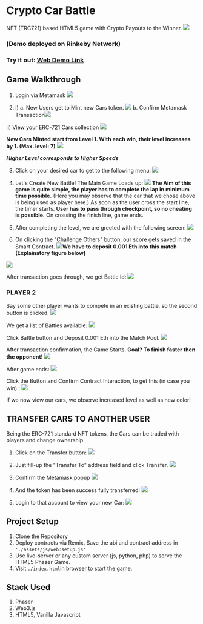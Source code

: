 # Crypto Car Battle
NFT (TRC721) based HTML5 game with Crypto Payouts to the Winner.
![](https://i.imgur.com/irWxoGw.png)
### (Demo deployed on Rinkeby Network)
### Try it out: [Web Demo Link](https://icoglance.com/car-battle)

## Game Walkthrough
1. Login via Metamask
	![](https://i.imgur.com/Kxsg3ww.png)

2. i) a. New Users get to Mint new Cars token.
![](https://i.imgur.com/3XTALGi.png)
b. Confirm Metamask Transaction![](https://i.imgur.com/74FiICm.png)

ii) View your ERC-721 Cars collection
![](https://i.imgur.com/BMQUbPj.png)

**New Cars Minted start from Level 1. With each win, their level increases by 1.
(Max. level: 7)**
![](https://i.imgur.com/q8Yu3qL.png)

***Higher Level corresponds to Higher Speeds***

3. Click on your desired car to get to the following menu:
![](https://i.imgur.com/BOvsUQS.png)
4. Let's Create New Battle!
The Main Game Loads up:
![](https://i.imgur.com/gJBFUsT.jpg)
**The Aim of this game is quite simple, the player has to complete the lap in minimum time possible.**
(Here you may observe that the car that we chose above is being used as player here.)
As soon as the user cross the start line, the timer starts. **User has to pass through checkpoint, so no cheating is possible.** On crossing the finish line, game ends.

5. After completing the level, we are greeted with the following screen:
![](https://i.imgur.com/m2QN5mk.png)

6. On clicking the "Challenge Others" button, our score gets saved in the Smart Contract. 
![](https://i.imgur.com/MfYsd56.png)**We have to deposit 0.001 Eth into this match (Explainatory figure below)**

![](https://i.imgur.com/tIOUXCk.png)

After transaction goes through, we get Battle Id:
![](https://i.imgur.com/V6Vl8Fc.png)

### PLAYER 2
Say some other player wants to compete in an existing battle, so the second button is clicked.
![](https://i.imgur.com/BOvsUQS.png)

We get a list of Battles available:
![](https://i.imgur.com/K7WzAwM.png)

Click Battle button and Deposit 0.001 Eth into the Match Pool.
![](https://i.imgur.com/pale6mp.png)

After transaction confirmation, the Game Starts.
**Goal? To finish faster then the opponent!**
![](https://i.imgur.com/OWX1ZS2.jpg)

After game ends:
![](https://i.imgur.com/wpcmIru.png)

Click the Button and Confirm Contract Interaction, to get this (in case you win) :
![](https://i.imgur.com/ri35KBu.png)

If we now view our cars, we observe increased level as well as new color!

## TRANSFER CARS TO ANOTHER USER
Being the ERC-721 standard NFT tokens, the Cars can be traded with players and change ownership.

1. Click on the Transfer button:
![](https://i.imgur.com/IwL5qkq.png)

2. Just fill-up the "Transfer To" address field and click Transfer.
![](https://i.imgur.com/NZHUJW2.png)

3. Confirm the Metamask popup
![](https://i.imgur.com/toBrzUJ.png)

4. And the token has been success fully transferred!
![](https://i.imgur.com/xvBgzYM.png)

5. Login to that account to view your new Car:
![](https://i.imgur.com/XSWMfWf.png)

## Project Setup
1. Clone the Repository
2. Deploy contracts via Remix. Save the abi and contract address in `'./assets/js/web3setup.js'`
3.  Use live-server or any custom server (js, python, php) to serve the HTML5 Phaser Game.
4. Visit `./index.html`in browser to start the game.

## Stack Used
1. Phaser
2. Web3.js
3. HTML5, Vanilla Javascript
